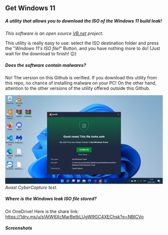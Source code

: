 ## Get Windows 11

##### _A utility that allows you to download the ISO of the Windows 11 build leak!_

_This software is an open source [VB.net](https://en.wikipedia.org/wiki/Visual_Basic_.NET) project._

This utility is really easy to use: select the ISO destination folder and press the "*Windows 11's ISO file!*" Button. and you have nothing more to do! (Just wait for the download to finish! 😉)

##### _Does the software contain malwares?_

No! The version on this Github is verified. If you download this utility from this repo, no chance of installing malware on your PC! On the other hand, attention to the other versions of the utility offered outside this Github.

![Avast CyberCapture test screenshots](https://raw.githubusercontent.com/euzzeud/GetWindows11Utility/main/screenshots/cybercapture_test.png)
*Avast CyberCapture test.*
##### _Where is the Windows leak ISO file stored?_

On OneDrive! Here is the share link: https://1drv.ms/u/s!AtW6XcMarBeIbLUgW9GC4XEChsk?e=NBICVo

##### _Screenshots_

